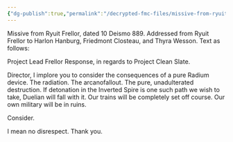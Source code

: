 ```yaml
---
{"dg-publish":true,"permalink":"/decrypted-fmc-files/missive-from-ryuit-frellor-a-1/"}
---
```


Missive from Ryuit Frellor, dated 10 Deismo 889. Addressed from Ryuit Frellor to Harlon Hanburg, Friedmont Closteau, and Thyra Wesson. Text as follows:

Project Lead Frellor Response, in regards to Project Clean Slate.

Director, I implore you to consider the consequences of a pure Radium device. The radiation. The arcanofallout. The pure, unadulterated destruction. If detonation in the Inverted Spire is one such path we wish to take, Duelian will fall with it. Our trains will be completely set off course. Our own military will be in ruins.

Consider.

I mean no disrespect. Thank you.